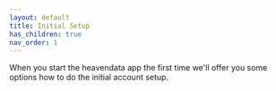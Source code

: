 ```yaml
---
layout: default
title: Initial Setup
has_children: true
nav_order: 1
---
```


When you start the heavendata app the first time we'll offer you some options how to do the initial account setup.